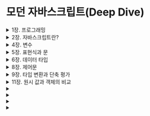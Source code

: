 # 모던 자바스크립트(Deep Dive)
<details>
<summary>1장. 프로그래밍</summary>

## 1장. 프로그래밍
프로그래밍은 프로그래밍 언어를 사용해 컴퓨터에게 실행을 요구하는 일종의 커뮤니케이션이다. 프로그래밍언어는 구문(syntax)과 의미(semantics)의 조합으로 표현된다.
즉, 문법에 맞는 문장을 구성하는 것은 물론 의미를 가지고 있어야 언어의 역활을 출싱히 수행할 수 있다.

```
ex) const number = 'string';
```
  
자바스크립트의 변수에는 어떠한 타입의 값도 할당할 수 있다. 따라서 위 예제는 문법적으로 전혀 문제가 없다. 하지만 의미적으로 옳지 않다. number라는 이름의 변수에 문자열이 할당되어 있기 때문이다. number라는 이름의 변수에는 숫자를 할당하는 것이 의미적으로 옳다.
</details>


<details>
<summary>2장. 자바스크립트란?</summary>

## 2장. 자바스크립트란?
자바스크립트는 HTML, CSS와 함께 웹을 구성하는 요소 중 하나로 웹 브라우저에서 동작하는 유일한 프로그래밍 언어다. 
Node.js는 브라우저의 자바스크립트 엔진에서만 동작하던 자바스크립트를 브라우저 이외의 환경에서도 동작할 수 있도록 자바스크립트 엔진을 브라우저에서 독립시킨 자바스크립트 실행 환경이다.
</details> 



<details>
<summary>4장. 변수</summary>

## 4장. 변수

### 4.1 변수랑 무엇인가? 왜 필요한가?
사람은 계산과 기억을 모두 두뇌에서 하지만, 컴퓨터는 연산과 기억을 수행하는 부품이 나눠져 있다. 컴퓨터는 CPU를 사용해 연산하고, 메모리를 사용해 데이터를 기억한다. 메모리는 데이터를
저장할 수 있는 메모리 셀의 집합체다. 메모리 셀 하나의 크기는 1바이트(8비트)이며, 컴퓨터는 메모리 셀의 크기, 즉 1바이트 단위로 데이터를 저장하거나 읽어들인다. 각 셀은 고유의 메모리
주소를 갖는다. 이 메모리 주소는 메모리 공간의 위치를 나타내며 0부터 시작해서 메모리의 크기만큼 정수로 표현된다.

메모리주소를 통해 값에 직접 접근하는 것은 치명적 오류를 발생시킬가능성이 높은 매우 위험한 일이다. 만약 실수로 운영체제가 사용하고 이쓴ㄴ 값을 변경하면 시스템을 멈추게 하는 치명적인 오류가 발생할 수도 있다. 따라서 자바스크립트는 개발자의 직접적인 메모리 제어를 허용하지 않는다. 

프로그래밍 언어(자바스크립트)는 기억하고 싶은 값을 메모리에 저장하고, 저장된 값을 읽어 들여 재사용하기 위해 변수라는 메커니즘을 제공한다. 변수는 하나의 값을 저장하기 위해 확보된 메모리 공간 자체 또는 그 메모리 공간을 식별하기 위해 붙인 이름을 말한다. 변수에 값을 저장하는 것을 할당이라 하고, 변수에 저장된 값을 읽어 들이는 것을 참조라 한다.

### 4.2 식별자
변수 이름을 식별자라고도 한다. 식별자는 어떤 값을 구별해서 식별할 수 있는 고유한 이름을 말한다. 식별자라는 용어는 변수 이름에만 국한해서 사용하지않는다. 예를 들어 변수, 함수, 클래스 등의 이름은 모두 식별자다. 변수, 함수, 클래스 등의 이름과 같은 식별자는 네이밍 규칙을 준수해야 하며, 선언에 의해 자바스크립트 엔젠에 식별자의 존재를 알린다.

### 4.3 변수 선언
변수 선언이란 변수를 생성하는 것을 말한다. 좀 더 자세히 말하면 값을 저장하기 위한 메모리 공간을 확보하고 변수 이름과 확보된 메모리 공간의 주소를 연결해서 값을 저장할 수 있게 준비하는 것이다.
변수 선언에 의해 확보된 메모리 공간은 확보가 해제되기 전까지는 누구도 확보된 메무리 공간을 사용할 수 없도록 보호되므로 안전하게 사용할 수 있다. 변수를 사용하려면 반드시 선언이 필요하다. 변수를
선언할 때는 var, let, const 키워드를 사용한다.

다음 코드를 살펴보자. var 키워드는 뒤에 오는 변수 이름으로 새로운 변수를 선언할 것을 지시하는 키워드이다.
```
var score; // 변수 선언
```
[키워드]: 자바스크립트 코드를 해석하고 실행하는 자바스크립트 엔진이 수행할 동작을 규정한 일종의 명령어다.

위 변수 선언문은 score라는 변수 이름을 등록하고 값을 저장할 메모리 공간을 확보한다.

변수를 선언한 이후, 아직 변수에 값을 할당하지 않았다. 따라서 변수 선언에 의해 확보된 메모리 공간은 비어 있을 것으로 생각할 수 있으나 확보된 메모리 공간에는 자바스크립트 엔진에 의해 undefined라는 값이 암묵적으로 할당되어 초기화된다. 이것은 자바스크립트의 독특한 특징이다.

자바스크립트 엔진은 변수 선언을 다음과 같은 2단계에 거쳐 수행한다.

- 선언 단계: 변수 이름을 등록해서 자바스크립트 엔진에 변수의 존재를 알린다.
- 초기화 단계: 값을 저장하기 위한 메모리 공간을 확보하고 암묵적으로 undefined를 할당해 초기화한다.

[변수 이름은 어디에 등록되는가?]: 변수 이름을 비롯한 모든 식별자는 실행 컨텍스트에 등록된다. 실행 컨텍스트는 자바스크립트 엔진이 소스코드를 평가하고 실행하기 위해 필요한 환경을 제공하고 코드의 실행 결과를 실제로 관리하는 영역이다. 자바스크립트 엔진은 실행 컨텍스트를 통해 식별자와 스코프를 관리한다. 변수 이름과 변수 값은 실행 컨텍스트 내에 키 / 값 형식인 객체로 등록되어 관리된다.

var 키워드를 사용한 변수 선언은 선언 단계와 초기화 단계가 동시에 진행된다. var score;는 선언 단계를 통해 변수 이름 score를 등록하고, 초기화 단계를 통해 score 변수에 암묵적으로 undefined를 할당해 초기화한다. 일반적으로 초기화란 변수가 선언된 이후 최초로 값을 할당하는 것을 말한다. var 키워드로 선언한 변수는 어떠한 값도 할당하지 않아도 undefined라는 값을 갖는다.

만약 초기화 단계를 거치지 않으면 확보된 메모리 공간에는 이전에 다른 애플리케이션이 사용했던 값이 남아있을 수 있다. 이러한 값을 쓰레기 값이라 한다. 따라서 메모리 공간을 확보한 다음, 값을 할당하지 않은 상태에서 곧바로 변수 값을 참조하면 쓰레기 값이 나올 수 있다. 자바스크립트의 var 키워드는 암묵적으로 초기화를 수행하므로 이러한 위험으로부터 안전하다.

### 4.4 변수 선언의 실행 시점과 변수 호이스팅
[예제 04-05]
```
console.log(score); // undefined
var score; // 변수 선언문
```
변수 선언문보다 변수를 참조하는 코드가 앞에 있다. 자바스크립트 코드는 인터프리터에 의해 한 줄씩 순차적으로 실행되므로 console.log(score);가 가장 먼저 실행되고 순차적으로 다음 줄에 있는 코드를 실행한다. 따라서 console.log(score);가 실행되는 시점에는 아직 score 변수의 선언이 실행되지 않았으므로 참조 에러가 발생할 것처럼 보인다. 하지만 참조 에러가 발생하지 않고 undefined가 출력된다. 그 이유는 변수 선언이 소스코드가 한 줄씩 순차적으로 실행되는 시점, 즉 런타임이 아니라 그 이전 단계에서 먼저 실행되기 때문이다. 자바스크립트 엔진은 변수 선언이 어디에 있든 상관없이 다른 코드보다 먼저 실행한다. 따라서 변수 선언이 소스코드의 어디에 위치하는지와 상관없이 어디서든지 변수를 참조할 수 있다. 이처럼 변수 선언문이 선두로 끌어 올려진 것처럼 동작하는 자바스크립트 고유의 특징을 변수 호이스팅이라 한다. 사실 변수 선언뿐 아니라 var, let, const, funtion, class 키워드를 사용해서 선언하는 모든 식별자(변수, 함수, 클래스 등)는 호이스팅된다. 모든 선언문은 런타임 이전 단계에서 먼저 실행되기 때문이다.

### 4.5 값의 할당
[예제 04-06]
```
var score; // 변수 선언
score = 80; // 값의 할당
```

[예제 04-07]
```
var score = 80; // 변수 선언과 값의 할당
```

변수 선언과 값의 할당을 2개의 문으로 나누어 표현한 코드와 변수 선언과 값의 할당을 하나의 문으로 단축 표현한 코드는 정확히 정확히 동일하게 동작한다. 즉 자바스크립트 엔진은 변수 선언과 값의 할당을 하나의 문으로 단축 표현해도 변수 선언과 값의 할당을 2개의 문으로 나누어 각각 실행한다.

이때 주의할 점은 변수 선언과 값의 할당의 실행 시점이 다르다는 것이다. 변수 선언은 소스코드가 순차적으로 실행되는 시점인 런타임 이전에 먼저 실행되지만 값의 할당은 소스코드가 순차적으로 실행되는 시점인 런타임에 실행된다. 

[예제 04-08]
```
console.log(score); // undefined
var score; // 변수 선언
score = 80; // 값의 할당
console.log(score); // 80
```
변수 선언은 런타임 이전에 먼저 실행되고 값의 할당은 런타임에 실행된다. 따라서 score 변수에 값을 할당하는 시점에는 이미 변수 선언이 완료된 상태이며, 이미 undefined로 초기화되어 있다. 따라서 socre 변수에 값을 할당하면 score 변수의 값은 undefined에서 새롭게 할당한 숫자 값 80으로 변경된다. 변수에 값을 할당할 때는 이전 값 undefined가 저장되어 있던 메모리 공간을 지우고 그 메모리 공간에 할당 값 80을 새롭게 저장하는 것이 아니라 새로운 메모리 공간을 확보하고 그곳에 할당 값 80을 저장한다는 점을 주의하자.

[예제 04-10]
```
console.log(score); // undefined
score = 80; // 값의 할당
var score; // 변수 선언
console.log(score); // ?? => 답은 80이다.
```
### 4.6 값의 재할당
재할당이란 이미 값이 할당되어 있는 변수에 새로운 값을 또다시 할당하는 것을 말한다. 변수에 다른 값으로 재할당되어 불필요해진 기존 값들은 가비지 콜렉터에 의해 메모리에서 자동 해제된다. 단, 메모리에서 언제 해제될지는 예측할 수 없다.

[가비지 콜렉터]: 애플리케이션이 할당한 메모리 공간을 주기적으로 검사하여 더 이상 사용되지 않은 메모리를 해제하는 가능을 말한다. 더이상 사용되지 않는 메모리란 어떤 식별자도 참조하지 않는 메모리 공간을 의미한다. 자바스크립트는 가비지 콜렉터를 내장하고 있는 매니지드 언어로서 가비지 콜렉터를 통해 메모리 누수를 방지한다.

[언매니지드 언어와 매니지드 언어]: 프로그래밍 언어는 메모리 관리 방식에 따라 언매니지드 언어와 매니지드 언어로 분류할 수 있다.
C 언어 같은 언매니지드 언어는 개발자가 명시적으로 메모리를 할당하고 해제하기 위해 여러가지 메모리 제어 기능을 제공한다. 메모리 제어를 개발자가 주도할 수 있으므로 개발자의 역량에 따라 최적의 성능을 확보할 수 있지만 그 반대의 경우 치명적 오류를 생산할 가능성도 있다.

자바스크립트 같은 매니지드 언어는 메모리의 할당 및 해제를 위한 메모리 관리 기능을 언어 차원에서 담당하고 개발자의 직접적인 메모리 제어를 혀용하지 않는다. 즉 개발자가 명시적으로 메모리를 할당하고 해제할 수 없다. 더 이상 사용하지 않는 메모리의 해제는 가비지 콜렉터가 수행하며, 이 또한 개발자가 관여할 수 없다. 매니지드 언어는 개발자의 역량에 의존하는 부분이 상대적으로 작아져 어느 정도 일정한 생산성을 확보할 수 있다는 장점이 있지만 성능 면에서는 어느 정도의 손실은 감수할 수 밖에 없다.

### 4.7 식별자 네이밍 규칙
식별자는 다음과 같은 네이밍 규칙을 준수해야 한다.
- 식별자는 특수문자를 제외한 문자, 숫자, 언더스코어(_), 달러 기호($)를 포함할 수 있다.
- 단, 식별자는 특수문자를 제외한 문자, 언더스코어(_), 달러 기호($)로 시작해야 한다. 숫자로 시작하는 것은 허용하지 않는다.
- 예약어는 식별자로 사용할 수 없다.
</details> 

<details>
<summary>5장. 표현식과 문</summary>

## 5장. 표현식과 문

### 5.1 값
값은 식(표현식)이 평가되어 생성된 결과를 말한다. 평가란 식을 해석해서 값을 생성하거나 참조하는 것을 의미한다. 

[예제 05-01]
```
// 10 + 20은 평가되어 숫자 값 30을 생성한다.
10 + 20; //30
```
### 5.2 리터럴
리터럴은 사람이 이해할 수 있는 문자 약속된 기호를 사용해 값을 생성하는 표기법을 말한다.

[예제 05-03]
```
3 //숫자 리터럴 3
```
위 예의 3은 단순한 아라비아 숫자가 아니라 숫자 리터럴이다. 사람이 이해할 수 있는  아라비아 숫자를  사용해 숫자 리터럴 3을 코드에 기술하면 자바스크립트 엔진은 이를 평가해 숫자 값 3을 생성한다.

### 5.3 표현식
표현식은 값으로 평가될 수 있는 문이다. 즉, 표현식이 평가되면 새로운 값을 생성하거나 기존의 값을 참조한다. 앞서 살펴본 리터럴은 값으로 평가된다. 따라서 리터럴도 표현식이다.

[예제 05-07]
```
// 리터럴 표현식
10
'Hello'

// 식별자 표현식(선언이 이미 존재한다고 가정)
sum
divide
arr[1]

// 연산자 표현식
10 + 20
sum = 10
sum !== 10

// 함수/메서드 호출 표현식(선언이 이미 존재한다고 가정)
square()
person.getName()
```
이처럼 표현식은 리터럴, 식별자(변수, 함수 등의 이름), 연산자, 함수 호출 등의 조합으로 이뤄질 수 있다. 위와 같이 다양한 표현식이 있지만 값으로 평가된다는 점에서 모두 동일하다. 즉, 값으로 평가될 수 있는 문은 모두 표현식이다.

### 5.4 문
문은 프로그램을 구성하는 기본 단위이자 최소 실행 단위이다. 문의 집합으로 이뤄진 것이 바로 프로그램이며, 문을 작성하고 순서에 맞게 나열하는 것이 프로그램밍이다.

[예제 05-09]
```
// 변수 선언문
var x;

// 할당문
x = 5;

// 함수 선언문
funtion foo() {}

// 조건문
if (x > 1) { console.log(x); }

// 반복문
for (var i = 0; i < 2; i++) { console.log(x); }
```

### 5.6 표현식인 문과 표현식이 아닌 문
[예제 05-11]
```
// 변수 선언문은 값으로 평가될 수 없으므로 표현식이 아니다.
// 변수 선언문은 표현식이 아닌 문이다.
var x 

// 1, 2, 1 + 2, x = 1 + 2는 모두 표현식이다.
// x = 1 + 2는 표현식이면서 완전한 문이기도 하다.
x = 1 + 2

// 할당문은 그 자체가 표현식이지만 완전한 문이기도 하다.  
// 즉, 할당문은 표현식인 문이다.
x = 100
```

표현식인 문과 표현식이 아닌 문을 구별하는 가장 간단하고 명로한 방법은 변수에 할당해 보는 것이다. 표현식인 문은 값으로 평가되므로 변수에 할당할 수 있다. 하지만 표현식이 아닌 문은 값으로 평가할 수 없으므로 변수에 할당하면 에러가 발생한다.
</details>

<details>
<summary>6장. 데이터 타입</summary>

## 6장. 데이터 타입
데이터 타입(줄여서 '타입'이라고도 한다)은 값의 종류를 말한다. 자바스크립트의 모든 값은 데이터 타입을 갖는다. 자바스크립트(ES6)은 7개의 데이터 타입을 제공한다. 7개의 데이터 타입은 원시 타입과 객체타입으로 분류할 수 있다.

***원시 타입***
- 숫자타입 : 숫자. 정수와 실수 구분 없이 하나의 숫자 타입만 존재
- 문자열 타입 : 문자열
- 불리언 타입 : 논리적 참과 거짓
- undefined 타입 : var 키워드로 선언된 변수에 암묵적으로 할당되는 값
- null 타입 : 값이 없다는 것을 의도적으로 명시할 때 사용하는 값
- 심벌 타입 : ES6에서추가된 7번째 타입

***객체 타입***
- 객체, 함수, 배열 등

### 6.9 데이터 타입의 필요성
1. 값을 저장할 때 확보해야 하는 ***메모리 공간의 크기***를 결정하기 위해
2. 값을 참조할 때 한 번에 읽어 들어야 할 ***메모리 공간의 크기***를 결정하기 위해
3. 메모리에서 읽어들인 ***2진수를 어떻게 해석***할지 결정하기 위해

***6.9.1 데이터 타입에 의한 메모리 공간의 확보와 참조***

[예제 06-21]
```
var score = 100;
```
자바스크립트 엔진은 데이터 타입, 즉 값의 종류에 따라 정해진 크기의 메모리 공간을 확보한다. 즉, 변수에 할당되는 값의 데이터 타입에 따라 확보해야 할 메모리 공간의 크기가 결정된다.
이번에는 값을 참조하는 경우를 생각해보자. 값을 참조 하려면 한 번에 읽어 들여야 할 메모리 공간의 크기, 즉 메모리 셀의 개수(바이트 수)를 알아야 한다. 숫자 타입일 경우 8바이트 단위로 읽어 들이지 않으면
값이 훼손된다. 그렇다면 컴퓨터는 한 번에 읽어 들여야 할 메모리 셀의 크기를 어떻게 알 수 있는 것일까? 변수에는 숫자 타입의 값이 할당되어 있으므로 자바스크립트 엔진은 score 변수를 숫자 타입으로 인식한다. 숫자 타입은 8바이트 단위로 저장되므로 score 변수를 참조하면 8바이트 단위로 메모리 공간에 저장된 값을 읽어 들인다.

***6.9.2 데이터 타입에 의한 값의 해석***

메모리에 읽어 들인 2진수를 어떻게 해석해야 하느냐는 문제가 남아 있다. 메모리에 저장된 값은 데이터 타입에 따라 다르게 해석될 수 있다. 예를 들어, 메모리에 저장된값 0100 0001을 숫자로 해석하면 65지만
문자열로 해셕하면 'A'다. 앞에서 살펴본 예제의 score 변수에 할당된 값은 숫자 타입의 값이다. 따라서 score 변수를 참조하면 메모리 공간의 주소에서 읽어들인 2진수를 숫자로 해석한다.


### 6.10 동적 타이핑

C나 자바같은 정적 타입 언어는 변수를 선언할 때 변수에 할당할 수 있는 값을 종류, 즉 데이터 타입을 사전에 선언해야 한다. 이를 통해 타입의 일관성을 강제함으로써 더욱 안정적인 코드의 구현을 통해 런타임에 발생하는 에러를 줄인다.

자바스크립트의 변수는 선언이 아닌 할당에 의해 타입이 결정(타입 추론)된다. 그리고 재할당에 의해 변수의 타입은 언제든지 동적으로 변할 수 있다. 이러한 특징을 동적 타이핑이라 하며, 자바스크립트를 동적 타입 언어라 한다.

***6.10.2 동적 타입 언어와 변수***

자바스크립트는 개발자의 의도와는 상관없이 자바스크립트 엔진에 의해 암묵적으로 타입이 자동으로 변환되기도 한다. 즉, 숫자 타입의 변수일 것이라고 예측했지만 사실은 문자열 타입의 변수일 수도 있다는 말이다.
잘못된 예측에 의해 작성된 프로그램은 당연히 오류를 뿜어낼 것이다. 결국 동적 타입 언어는 유연성은 높지만 신뢰성은 떨어진다.
</details>

<details>
<summary>8장. 제어문</summary>

## 8장. 제어문

### 8.1 블록문

블록문은 0개 이상의 문을 중괄호로 묶은 것으로, 코드 블록 또는 블록이라고 부르기도 한다. 자바스크립트는 블록문을 하나의 실행 단위로 취급한다. 블록문은 단독으로 사용할 수도 있으나 일반적으로 제어문이나 함수를 정의할 때 사용하는 것이 일반 적이다. 문의 끝에는 세미콜론을 붙이는 것이 일반적이다. 하지만 블록문은 언제나 문의 종료를 의미하는 자체 종결성을 갖기 때문에 블록문 끝에는 세미콜론을 붙이지 않는다는 것에 주의해야 한다.

[예제 08-01]
```
// 블록문
{ 
  var foo = 10;
}

// 제어문
var x = 1;
if (x < 10) {
  x++;
}

// 함수 선언문
funtion sum(a, b) {
  return a + b;
}
```

### 8.2.2 switch문
switch 문은 주어진 표현식을 평가하여 그 값과 일치하는 표현식을 갖는 case 문으로 실행 흐름을 옮긴다. case 문은 상황을 의미하는 표현식을 지정하고 콜론으로 마친다. 그리고 그 뒤에 실행할 문들을 위치시킨다.

[예제 08-07] 
```
var month = 11;
var monthName;

switch(month) {
  case 1: monthName = 'Janauary';
  ...
  case 11: monthName = 'November';
  case 12: monthName = 'December';
  default: monthName = 'Invaild month';
}

```

위 예제를 실행해 보면 'November'가 출력되지 않고 'Invaild month'가 출력된다. 이는 switch 문의 표현식의 평과 결과와 일치하는 case 문으로 실행 흐름이 이동하여 문을 실행한 것은 맞지만 문을 실행한 후 switch 문을 탈출하지 않고 switch 문이 끝날 때까지 이후의 모든 case 문과 default 문을 실행했기 때문이다. 이를 폴스루(fall through)라 한다. 다시 말해 monthName 변수에 'November'가 할당된 후 switch 문을 탈출하지 않고 연이어 'December'가 재할당되고 마지막으로 'Invaild month'가 재할당된 것이다.

이러한 결과가 나온 이유는 case 문에 해당하는 문의 마지막에 break 문을 사용하지 않았기 때문이다. break 키워드로 구성된 break 문은 코드 블록에서 탈출하는 역활을 한다. break 문이 없다면 case 문의 표현식과 일치하지 않더라도 실행 흐름이 다음 case 문으로 연이어 이동한다. 따라서 올바른 switch 문은 다음과 같다.

[예제 08-08] 
```
var month = 11;
var monthName;

switch(month) {
  case 1: monthName = 'Janauary';
    break;
  ...
  case 11: monthName = 'November';
    break;
  case 12: monthName = 'December';
    break;
  default: monthName = 'Invaild month';
}

```

default 문에는 break 문을 생략하는 것이 일반적이다. default 문은 switch 문의 맨 마지막에 위치하므로 default 문의 실행이 종료되면 switch 문을 빠져나간다. 따라서 별도로 break 문이 필요 없다.

### 8.3 반복문

***8.3.1 for문***

for 문은 조건식이 거짓으로 평가될 때까지 코드 블록을 반복 실행한다.
```
for(변수 선언문; 조건식; 증감식) {
  조건식이 참인 경우 반복 실행될 문;
}
```

[예제 08-10]
```
for(var i = 0; i < 2; i++) {
  console.log(i);
}
```

***for 문의 실행 순서***
1. for 문을 실행하면 먼저 변수 선언문 var i = 0이 실행된다. 변수 선언문은 단 한번만 실행된다.
2. 변수 선언문이 실행이 종료되면 조건식이 실행된다. 현재 변수 i 값은 0이므로 조건식의 평가결과는 true다.
3. 조선식의 평과 결과가 true이므로 코드 블록이 실행된다. 증감문으로 실행 흐름이 이동하는 것이 아니라 코드 블록으로 실행 흐름이 이동하는 것에 주의하자.
4. 코드 블록의 실행이 종료되면서 증감식 i++가 실행되어 i 변수의 값은 1이 된다.
5. 증감식 실행이 종료되면 다시 조건식이 실행된다. 변수 선언문이 실행되는 것이 아니라 조건식이 실행된다는 점에 주의하자(앞에서 설명했지만 변수 선언문은 단 한번만 실행된다). 현재 i 변수의 값은 1이므로 조건식의 평가 결과는 true다.
6. 조건식의 평가 결과가 true이므로 코드 블록이 다시 실행된다.
7. 코드 블록의 실행이 종료되면 증감식 i++가 실행되어 i 변수의 값은 2가 된다.
8. 증감식 실행이 종료되면 다시 조건식이 실행된다. 현재 i 변수의 값은 2이므로 조건식의 평가 결과는 false다. 조건식의 평가 결과가 false이므로 for 문의 실행이 종료된다. 

### 8.4 break 문

break 문은 코드 블록을 탈출한다. 좀 더 정확히 표현하자면 코드 블록을 탈출하는 것이 아니라 **레이블 문, 반복문 또는 switch 문의 코드 블록을 탈출**한다. 레이블 문, 반복문, switch 문의 코드 블록 외에 break 문을 사용하면 문법 에러가 발생한다.

### 8.5 continue 문

continue 문은 반복문의 코드 블록 실행을 현 지점에서 중단하고 **반복문의 증감식으로 실행 흐름을 이동**시킨다. break 문처럼 반복문을 탈출하지 않는다.

</details>

<details>
<summary>9장. 타입 변환과 단축 평가</summary>
  
## 9장. 타입 변환과 단축 평가

### 9.1 타입 변환이란?

개발자가 의도적으로 값의 타입을 변환하는 것을 ***명시적 타입 변환*** 또는 타입 캐스팅이라 한다. 개발자의 의도와 상관없이 표현식을 평가하는 도중에 자바스크립트 엔진에 의해 암묵적으로 타입이 자동변환 되기도 
한다. 이를 ***암묵적 타입 변환*** 또는 타입 강제 변환이라 한다.
  

### 9.2 암묵적 타입 변환

[예제 09-03]
```
// 피연산자가 모두 문자열 타입이어야 하는 문맥
'10' + 2 // '102'

// 피연산자가 모두 숫자 타입이어야 하는 문맥
5 * '10' // 50

// 피연산자 또는 표현식이 블리언 타입이어야 하는 문맥
!0 // true  
```
  
***9.2.1 문자열 타입으로 변환***

자바스크립트 엔진은 문자열 타입 아닌 값을 문자열 타입으로 암묵적 타입 변환을 수행할 때 다음과 같이 동작한다.  
  
[예제 09-06]
```
// 숫자 타입
0 + '' // '0'
-0 + '' // '0'  
-1 + ;; // '-1'
NaN + '' // 'NaN'
  
// 불리언 타입
true + '' // 'true'
false + '' // 'false'
  
// null 타입
null + '' // 'null'
  
// undefined 타입
undefined + '' // 'undefined'
```
  
***9.2.2 숫자 타입으로 변환***

[예제 09-07]
```
1 - '1' // 0
1 * '10' // 10
1 / 'one' // NaN  
'1' > 0 // true  
```  
  

[예제 09-09]
```
// 문자열 타입
+'' // 0
+'0' // 0
+'string' // NaN

// 불리언 타입
+true // 1
+false // 0
  
// null 타입
+null // 0

// undefined 타입
+undefined // NaN
```   

***9.2.3 불리언 타입으로 변환***  

if 문이나 for 문과 같은 제어문 또는 삼항 조건 연산자의 조건식은 불리언 값, 즉 논리적 참/거짓으로 평가되어야 하는 표현식이다. 자바스크립트 엔진은 조건식의 평가 결과를 불리언 타입으로 암묵적 타입 변환한다. ***이때 자바스크립트 엔진은 불리언 타입이 아닌 값은 Truthy 값(참으로 평가되는 값) 또는 Falsy 값(거짓으로 평가되는 값)으로 구분한다.*** 즉, 제어문의 조건식과 같이 불리언 값으로 평가되어야 할 문맥에서 Truthy 값은 true로, Falsy 값은 false로 암묵적 타입 변환된다.
  
[예제 09-11]
```
if('') console.log('1');
if(true) console.log('2');
if(0) console.log('3');
if('str') console.log('4');
if(null) console.log('5');
  
// 2, 4
```  
  
아래 값들은 false로 평가되는 Falsy 값이다.
- false
- undefined
- null
- 0, -0
- NaN
- ''(빈문자열)
  

### 9.3 명시적 타입 변환


***9.3.1 문자열 타입으로 변환***  
1. String 생성자 함수를 new 연산자 없이 호출하는 방법
2. Object.prototype.toString 매서드를 사용하는 방법
3. 문자열 연결 연산자를 이용하는 방법

[예제 09-14]
```
// 1. String 생성자 함수를 new 연산자 없이 호출하는 방법 
String(1) // '1'
  
// 2. Object.prototype.toString 매서드를 사용하는 방법
(1).toString(); // '1'
    
// 3. 문자열 연결 연산자를 이용하는 방법
1 + '' // '1'  
```
  
***9.3.2 숫자 타입으로 변환***  
1. Number 생성자 함수를 new 연산자 없이 호출하는 방법
2. parseInt, parseFloat 함수를 사용하는 방법(문자열만 숫자 타입으로 변환 가능)
3. + 단항 산술 연산자를 이용하는 방법
4. * 산술 연산자를 이용하는 방법

[예제 09-15]
```
// 1. Number 생성자 함수를 new 연산자 없이 호출하는 방법 
Number('0') // 0
  
// 2. parseInt, parseFloat 함수를 사용하는 방법(문자열만 숫자 타입으로 변환 가능)
parseInt('0') // 0
parseFloat('-1') // -1
   
// 3. + 단항 산술 연산자를 이용하는 방법
+'0' // 0
+'10.53' // 10.53

// 4. * 산술 연산자를 이용하는 방법
'0' * 1; // 0
'-1' * 1; // 1  
```
  
***9.3.3 불리언 타입으로 변환***  
1. Boolean 생성자 함수를 new 연산자 없이 호출하는 방법
2. ! 부정 논리 연산자를 두 번 사용하는 방법

[예제 09-16]
```
// 1. Boolean 생성자 함수를 new 연산자 없이 호출하는 방법
Boolean('x') // true
Boolean('') // false
Boolean('false') // true  
  
// 2. ! 부정 논리 연산자를 두 번 사용하는 방법
!!'x'; // true
!!''; // false  
```
  

### 9.4 단축 평가

***9.4.1 논리 연산자를 사용한 단축 평가*** 
***논리합(||) 또는 논리곱(&&) 연산자 표현식의 평가 결과는 불리언 값이 아닐 수 도 있다. 논리합(||) 또는 논리곱(&&) 연산자 표현식은 언제나 2개의 피연산자 중 어느 한쪽으로 평가된다.***

논리곱(&&) 연산자는 두 개의 피연산자가 모두 true로 평가될 때 true를 반환한다. 논리곱 연산자는 좌항에서 우항으로 평가가 진핸된다. 첫 번째 피연산자 'Cat'은 Truthy 값이므로 true로 평가된다. 하지만 이 시점까지는 위 표현식을 평가할 수 없다. 두 번째 피연산자까지 평가해 보아야 위 표현식을 평가할 수 있다. 다시 말해, 두 번째 피연산자가 위 논리곱 연산자 표현식의 평가 결과를 결정한다. ***이때 논리곱 연산자는 논리 연산의 결과를 결정하는 두 번째 피연산자, 즉 문자열 'Dog'를 그대로 반환한다.***
  
논리합(||) 연산자도 논리곱(&&) 연산자와 동일하게 동작한다.
  
[예제 09-17]
```
'Cat' && 'Dog' // 'Cat'  
```  

논리합(||) 연산자는 두 개의 피연산자 중 하나만 true로 평가되어도 true를 반환한다. 논리합 연산자도 좌항에서 우항으로 평가가 진행된다. 첫 번째 피연산자 'Cat'은 Truthy 값이므로 true로 평가된다. 이 시점에 두번째 피연산자까지 평가해 보지 않아도 위 표현식을 평가할 수 있다. 이때 논리합 연산자는 논리 연산의 결과를 결정한 첫 번째 피연선자, 즉 문자열 'Cat'을 그대로 반환한다.
  
***논리합(||) 연산자와 논리곱(&&) 연산자는 이처럼 논리 연산의 결과를 결정하는 피연산자를 타입 변환하지 않고 그대로 반환한다. 이를 단축 평가라 한다.*** 단축 평가는 표현식을 평가하는 도중에 평가 결과가 확정된 경우 나머지 평가 과정을 생략하는 것을 말한다.

[예제 09-18]
```
'Cat' || 'Dog' // 'Cat'   
``` 

[예제 09-19]
```
// 논리합(||) 연산자
'Cat' || 'Dog' // 'Cat'
false || 'Dog' // 'Dog'
'Cat' || false // 'Cat'    
  
// 논리곱(&&) 연산자
'Cat' && 'Dog' // 'Cat'  
false && 'Dog' // false
'Cat' && false // false    
``` 

단축 평가를 사용하면 if 문을 대체할 수 있다.

[예제 09-20]
```
var done = true;
var message = '';

// 주어진 조건이 true일 때
if (done) message = '완료';
  
// if 문은 단축 평가로 대체 가능하다.
// done이 true라면 message에 '완료'를 할당
message = done && '완료'; // '완료'
```

[예제 09-21]
```
var done = false;
var message = '';

// 주어진 조건이 false일 때
if (!done) message = '미완료';
  
// if 문은 단축 평가로 대체 가능하다.
// done이 false라면 message에 '미완료'를 할당
message = done || '미완료'; // '미완료'
```  
  
</details>

<details>
<summary>11장. 원시 값과 객체의 비교</summary>

## 11장. 원시 값과 객체의 비교
6장 "데이터 타입"에서 살펴보았듯이 자바스크립트가 제공하는 7가지 데이터 타입(숫자, 문자열, 불리언, null, undefined, 심벌, 객체 타입)은 크게 **원시 타입(primitive type)과 객체 타입(object/reference type)** 으로 구분할 수 있다. 데이터 타입을 원시 타입과 객체 타입으로 구분하는 이유는 무엇일까? 원시 타입과 객체 타입은 근본적으로 다르다는 의미일 것이다. 원시 타입과 객체 타입은 크게 세 가지 측면에서 다르다

- 원시 타입의 값, 즉 원시 값은 변경 불가능한 값이다. 이에 비해 객체(참조) 타입의 값, 즉 객체는 변경 가능한 값이다.
- 원시 값을 변수에 할당하면 변수(확보된 메모리 공간)에는 실제 값이 저장된다. 이에 비해 객체를 변수에 할당하면 변수(확보된 메모리 공간)에는 참조 값이 저장된다.
- 원시 값을 갖는 변수를 다른 변수에 할당하면 원본의 원시 값이 복사되어 전달된다. 이를 **값에 의한 전달**이라 한다. 이에 비해 객체를 가르키는 변수를 다른 변수에 할당하면 원본의 참조 값이 복사되어 전달된다. 이를 **참조에 의한 전달**이라 한다.

### 11.1 원시값
  
***11.1.1 변경 불가능한 값***<br />
**원시타입(primitive type)의 값, 즉 원시 값은 변경 불가능한 값**이다. 즉, "원시 값은 변경 불가능하다"는 말은 원시 값 자체를 변경할 수 없다는 것이지 변수 값을 변경할 수 없다는 것은 아니다. 변수는 언제든지 재할당을 통해 변수 값을 변경(엄밀히 말하면 교체)할 수 있다.
  
[예제 09-18]
```java
// const 키워드를 이용해 선언한 변수는 재할당이 금지된다.
const o = {};
  
// const 키워드를 사용해 선언한 변수에 할당한 원시 값은 변경할 수 없다.
// 하지만 const 키워드를 사용해 선언한 변수에 할당한 객체는 변경할 수 있다.
o.a = 1;
console.log(o.); // { a: 1 }
``` 

***11.1.3 값에 의한 전달***<br />

[예제 11-07]
```java
var score = 80;

// copy 변수에는 score 변수의 값 80이 복사되어 할당된다.
var copy = score;
  
console.log(score, copy) // 80, 80
console.log(score === copy); // true
```
이때 score 변수와 copy 변수는 숫자 값 80을 갖는다는 점에서는 동일하다. **하지만 score 변수와 copy 변수의 값 80은 다른 메모리 공간에 저장된 별개의 값이다.**
![KakaoTalk_Photo_2022-06-25-20-10-03](https://user-images.githubusercontent.com/89075605/175770968-0e0e00fe-34cc-4fda-ba14-40b9cc345de9.jpeg)
  
사실 위 그림은 실제 자바스크립트 엔진의 내부 동작과 정확히 일치하지 않을 수 있다. ECMAScript 사양에는 변수를 통해 메모리를 어떻게 관리해야 하는지 명확하게 정의되어 있지 않다. 따라서 실제 자바스크립트 엔진을 구현하는 제조사에 따라 실제 내부 동작 방식은 미묘한 차이가 있을 수 있다.
  
**결국은 두 변수의 원시 값은 서로 다른 메모리 공간에 저장된 별개의 값이 되어 어느 한쪽에서 재할당을 통해 값을 변경하더라도 서로 간섭할 수 없다**는 것이다.

### 11.2 객체
객체는 프로퍼티의 개수가 정해져 있지 않으며, 동적으로 추가되고 삭제할 수 있다. 도한 프로퍼티의 값에도 제약이 없다. 따라서 객체는 원시 값과 같이 확보해야 할 메모리 공간의 크기를 사전에 정해 둘 수 없다.
  
객체는 복합적인 자료구조이므로 객체를 관리하는 방식이 원시 값과 비교해서 복잡하고 구현 방식도 브라우저 제조사마다 다를 수 있다. 원시 값은 상대적으로 적은 메모리를 소비하지만 객체는 경우에 따라 크기가 매우 클 수도 있다. 객체를 생성하고 프로퍼티에 접근하는 것도 원시 값과 비교할 때 비용이 많이 드는 일이다.
  
따라서 객체는 원시 값과는 다른 방식으로 동작하도록 설계되어 있다.
  
***11.2.1 변경 가능한 값***<br />
객체(참조) 타입의 값, 즉 객체는 변경 가능한 값이다. 
  
[예제 11-11]
```java
var person = {
  name: 'Lee'
};
```
원시 값을 할당한 변수가 기억하는 메모리 주소를 통해 메모리 공간에 접근하면 원시 값에 접근한 수 있다. 즉, 원시 값을 할당한 변수는 원시 값 자체를 값으로 갖는다. 하지만 객체를 할당한 변수가 기억하는 메모리 주소를 통해 메모리 공간에 접근하면 **참조 값**에 접근할 수 있다. 참조 값은 생성된 객체가 저장된 메모리 공간의 주소, 그 자체다.
  
다음 그림을 보면 객체를 할당한 변수에는 생성된 객체가 실제로 저장된 메모리 공간의 주소가 저장되어 있다. 이 값을 참조 값이라고 한다. 변수는 이 참조 값을 통해 객체에 접근할 수 있다.
  ![KakaoTalk_Photo_2022-06-25-20-24-19](https://user-images.githubusercontent.com/89075605/175771401-e8ec8ec3-cbec-4a2f-bcf1-ca4fda2f2d0f.jpeg)

객체를 할당한 변수를 참조하면 메모리에 저장되어 있는 참조 값을 통해 실제 객체에 접근한다.

[예제 11-12]
```java
// 할당이 이뤄지는 시점에 객체 리터럴이 해석되고, 그 결과 객체가 생성된다.
var person = {
  name: "Lee"
};
  
// person 변수에 저장되어 있는 참조 값으로 실제 객체에 접근한다.
console.log(person); // { name: "Lee" }
```

일반적으로 원시 값을 할당한 변수의 경우 "변수는 O값을 갖는다" 또는 "변수의 값은 O다"라고 표현한다. 하지만 객체를 할당한 변수의 경우 "변수는 객체를 참조하고 있다" 또는 "변수는 객체를 가리키고(point) 있다"라고 표현한다. 위 예제에서 person 변수는 객체 `{ name: "Lee" }`를 가리키고(참조하고) 있다.\
  
**원시 값은 변경 불가능한 값이므로 원시 값을 갖는 변수의 값을 변경하려면 재할당 외에는 방법이 없다. 하지만 객체는 변경 가능한 값이다. 따라서 객체를 할당한 변수는 재할당 없이 객체를 직접 변경할 수 있다. 즉, 재할당 없이 프로퍼티를 동적으로 추가할 수도 있고 프로퍼티 값을 갱신할 수도 있으며 프로퍼티 자체를 삭제할 수도 있다.**
  
[예제 11-13]
```java
var person = {
  name: "Lee"
};
  
// 프로퍼티 값 갱신
person.name = "Kim";

// 프로퍼티 동적 생성
person.address = "Seoul";

console.log(person); // { name: "Kim", address: "Seoul" }
```
객체는 변경 가능한 값이므로 메모리에 저장된 객체를 직접 수정할 수 있다. 이때 객체를 할당한 변수에 재할당을 하지 않았으므로 객체를 할당한 변수의 참조 값은 변경되지 않는다.

![KakaoTalk_Photo_2022-06-25-20-24-24](https://user-images.githubusercontent.com/89075605/175771780-7537d0b0-8ca6-4bf4-a575-442929aad8ba.jpeg)

메모리를 효율적으로 사용하기 위해, 그리고 객체를 복사해 생성하는 비용을 절약하여 성능을 향샹시키기 위해 객체는 변경 가능한 값으로 설계되어 있다. 객체는 이러한 구조적 단점에 따른 부작용이 있다. 그것은 원시 값과는 다르게 **여러 개의 식별자가 하나의 객체를 공유할 수 있다는 것**이다.

***얕은 복사(shallow copy)와 깊은 복사(deep copy)***<br />
객체를 프로퍼티 값으로 갖는 객체의 경우 얕은 복사는 한 단계까지만 복사하는 것을 말하고 깊은 복사는 객체에 중첩되어 있는 객체까지 모두 복사하는 것을 말한다.
  
[예제 11-14]
```java
const o = { x: { y: 1 } };
  
// 얕은 복사
const c1 = { ...o }; 
console.log(c1 === o); // false;
console.log(c1.x === o.x); // true;
```
얕은 복사와 깊은 복사로 생성된 객체는 원본과는 다른 객체다. 즉, 원본과 복사본은 참조 값이 다른 별개의 객체다. 하지만 얕은 복사는 객체에 중첩되어 있는 객체의 경우 참조 값을 복사하고 깊은 복사는 객체에 중첨되어 있는 객체까지 모두 복사해서 원시 값처럼 완전한 복사본을 만든다는 차이가 있다.
  
참고로 다음과 같이 원시 값을 할당한 변수를 다른 변수에 할당하는 것을 깊은 복사, 객체를 할당한 변수를 다른 변수에 할당하는 것을 얕은 복사라고 부르는 경우도 있다.
[예제 11-15]
```java
const v = 1;

// 깊은 복사라고 부르기도 한다.
const c1 = v;
console.log(c1 === v); // true;

const o = { x: 1 };
// 얕은 복사라고 부르기도 한다.
const c2 = o; 
console.log(c2 === o); // true;
```

***11.2.2 참조에 의한 전달***<br />
  

  
  ### 6.9 데이터 타입의 필요성




</details>

<details>
<summary></summary>


</details>

<details>
<summary></summary>


</details>

<details>
<summary></summary>


</details>

 <details>
<summary></summary>


</details>






